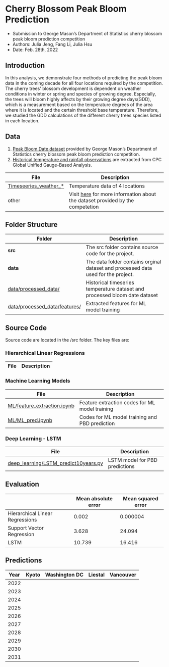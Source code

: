 # Cherry Blossom Peak Bloom Prediction
* Submission to George Mason’s Department of Statistics cherry blossom peak bloom prediction competition
* Authors: Julia Jeng, Fang Li, Julia Hsu
* Date: Feb. 28th, 2022

## Introduction
In this analysis, we demonstrate four methods of predicting the peak bloom data in the coming decade for all four locations required by the competition. The cherry trees' blossom development is dependent on weather conditions in winter or spring and species of growing degree. Especially, the trees will bloom highly affects by their growing degree days(GDD), which is a measurement based on the temperature degrees of the area where it is located and the certain threshold base temperature.  Therefore, we studied the GDD calculations of the different cherry trees species listed in each location. 

## Data
1. [Peak Bloom Date dataset](https://github.com/GMU-CherryBlossomCompetition/peak-bloom-prediction/tree/main/data) provided by George Mason’s Department of Statistics cherry blossom peak bloom prediction competition.
2. [Historical temperature and rainfall observations](https://psl.noaa.gov/data/gridded/data.cpc.globalprecip.html) are extracted from CPC Global Unified Gauge-Based Analysis.

| File | Description |
| ---- | ----------- |
| [Timeseeries_weather_*](https://github.com/JuliaHsu/peak-bloom-prediction/tree/main/data/processed_data/) | Temperature data of 4 locations |
| other | Visit [here](https://github.com/GMU-CherryBlossomCompetition/peak-bloom-prediction/tree/main/data) for more information about the dataset provided by the competetion |

## Folder Structure
| Folder | Description |
| ------ | ----------- |
| **src** |  The src folder contains source code for the project. |
| **data**|The data folder contains orginal dataset and processed data used for the project. |
| [data/processed_data/](https://github.com/JuliaHsu/peak-bloom-prediction/tree/main/data/processed_data/) | Historical timeseries temperature dataset and processed bloom date dataset|
| [data/processed_data/features/](https://github.com/JuliaHsu/peak-bloom-prediction/tree/main/data/processed_data/features) | Extracted features for ML model training |

## Source Code
Source code are located in the /src folder. The key files are:

### Hierarchical Linear Regressions

| File | Description |
| ---- | ----------- |

### Machine Learning Models

| File | Description |
| ---- | ----------- |
| [ML/feature_extraction.ipynb](https://github.com/JuliaHsu/peak-bloom-prediction/blob/main/src/ML/feature_extraction.ipynb) | Feature extraction codes for ML model training |
| [ML/ML_pred.ipynb](https://github.com/JuliaHsu/peak-bloom-prediction/blob/main/src/ML/ML_pred.ipynb) | Codes for ML model training and PBD prediction |

### Deep Learning - LSTM 
| File | Description |
| ---- | ----------- |
| [deep_learning/LSTM_predict10years.py](https://github.com/JuliaHsu/peak-bloom-prediction/blob/main/src/deep_learning/LSTM_predict10years.py)| LSTM model for PBD predictions |

## Evaluation
|                                       | Mean absolute error | Mean squared error | 
| --------------------------------------| --------------------| -------------------|
| Hierarchical Linear Regressions       | 0.002               | 0.000004           |
| Support Vector Regression             | 3.628               | 24.094             |
| LSTM                                  | 10.739              | 16.416             |

## Predictions
| Year | Kyoto | Washington DC | Liestal | Vancouver |
| -----| ----- | ------------- | ------- | ----------|
| 2022 |
| 2023 |
| 2024 |
| 2025 |
| 2026 |
| 2027 |
| 2028 |
| 2029 |
| 2030 |
| 2031 |








